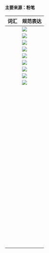 





####	主要来源：粉笔

| 词汇 | 规范表达                                                     |
| ---- | ------------------------------------------------------------ |
|      | ![](https://hera-webapp.fbstatic.cn/api/picture/download/406840010637312.jpeg) |
|      | ![](https://hera-webapp.fbstatic.cn/api/picture/download/406840010636288.jpeg) |
|      | ![](https://hera-webapp.fbstatic.cn/api/picture/download/406840010636289.jpeg) |
|      | ![](https://hera-webapp.fbstatic.cn/api/picture/download/406840010636290.jpeg) |
|      | ![](https://hera-webapp.fbstatic.cn/api/picture/download/406840010636291.jpeg) |
|      | ![](https://hera-webapp.fbstatic.cn/api/picture/download/406840010899456.jpeg) |
|      | ![](https://hera-webapp.fbstatic.cn/api/picture/download/406840010899457.jpeg) |
|      | ![](https://hera-webapp.fbstatic.cn/api/picture/download/406840011161600.jpeg) |
|      | ![](https://hera-webapp.fbstatic.cn/api/picture/download/406840011160576.jpeg) |
|      | ![]()                                                        |
|      | ![]()                                                        |
|      | ![]()                                                        |
|      | ![]()                                                        |
|      | ![]()                                                        |
|      | ![]()                                                        |
|      | ![]()                                                        |
|      | ![]()                                                        |
|      | ![]()                                                        |
|      | ![]()                                                        |
|      | ![]()                                                        |
|      | ![]()                                                        |
|      | ![]()                                                        |
|      | ![]()                                                        |
|      | ![]()                                                        |
|      | ![]()                                                        |
|      | ![]()                                                        |
|      |                                                              |
|      |                                                              |
|      |                                                              |
|      |                                                              |
|      |                                                              |
|      |                                                              |
|      |                                                              |
|      |                                                              |
|      |                                                              |
|      |                                                              |
|      |                                                              |
|      |                                                              |
|      |                                                              |
|      |                                                              |
|      |                                                              |
|      |                                                              |
|      |                                                              |
|      |                                                              |
|      |                                                              |
|      |                                                              |
|      |                                                              |
|      |                                                              |
|      |                                                              |
|      |                                                              |
|      |                                                              |
|      |                                                              |
|      |                                                              |
|      |                                                              |
|      |                                                              |
|      |                                                              |
|      |                                                              |
|      |                                                              |
|      |                                                              |
|      |                                                              |
|      |                                                              |
|      |                                                              |
|      |                                                              |
|      |                                                              |
|      |                                                              |
|      |                                                              |
|      |                                                              |
|      |                                                              |
|      |                                                              |
|      |                                                              |
|      |                                                              |
|      |                                                              |
|      |                                                              |
|      |                                                              |
|      |                                                              |
|      |                                                              |
|      |                                                              |
|      |                                                              |
|      |                                                              |
|      |                                                              |
|      |                                                              |
|      |                                                              |
|      |                                                              |
|      |                                                              |
|      |                                                              |
|      |                                                              |
|      |                                                              |
|      |                                                              |
|      |                                                              |
|      |                                                              |
|      |                                                              |
|      |                                                              |
|      |                                                              |
|      |                                                              |
|      |                                                              |
|      |                                                              |
|      |                                                              |
|      |                                                              |

